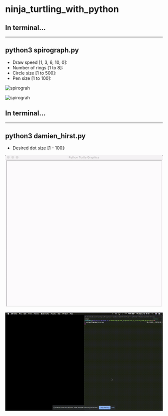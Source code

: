 # ninja_turtling_with_python

## In terminal...
---
python3 spirograph.py
---
- Draw speed [1, 3, 6, 10, 0]:
- Number of rings [1 to 8]:
- Circle size [1 to 500]:
- Pen size [1 to 100]:

![spirograh](assets/spirograh_00.gif)

![spirograh](assets/spirograh_01.gif)


## In terminal...
---
python3 damien_hirst.py
---
- Desired dot size [1 - 100]:

![damien_hirst](assets/damien_hirst_00.gif)

![damien_hirst](assets/damien_hirst_01.gif)
